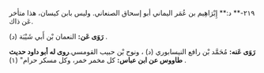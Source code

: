 ٢١٩-** د:** إِبْرَاهِيم بن عُمَر اليماني أبو إسحاق الصنعاني. وليس بابن كيسان، هذا متأخر عَن ذاك.

**رَوَى عَن:** النعمان بْن أَبي شَيْبَة (د) .

**رَوَى عَنه:** مُحَمَّد بْن رافع النيسابوري (د) ، ونوح بْن حبيب القومسي.**روى له أبو داود حديث طاووس عن ابن عباس:** كل مخمر خمر، وكل مسكر حرام" (١) .
